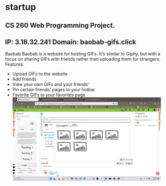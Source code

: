 # startup
CS 260 Web Programming Project.
------------------------
IP: 3.18.32.241
Domain: baobab-gifs.click
---------------------
Baobab
Baobab is a website for hosting GIFs. It's similar to Giphy, but with a focus on sharing GIFs with friends rather than uploading them for strangers.
Features:
- Upload GIFs to the website
- Add friends
- View your own GIFs and your friends'
- Pin certain friends' pages to your hotbar
- Favorite GIFs to your favorites page
![mockup](ninjamock.png)
